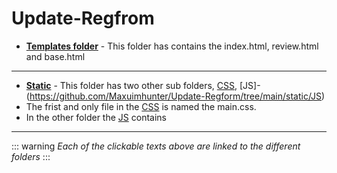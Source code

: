 # Update-Regfrom


- __[Templates folder](https://github.com/Maxuimhunter/Update-Regform/tree/main/templates)__ - This folder has contains the index.html, review.html and base.html
____
- __[Static](https://github.com/Maxuimhunter/Update-Regform/tree/main/static)__ - This folder has two other sub folders, [CSS](https://github.com/Maxuimhunter/Update-Regform/tree/main/static/CSS),  [JS]- (https://github.com/Maxuimhunter/Update-Regform/tree/main/static/JS)
- The frist and only file in the [CSS](https://github.com/Maxuimhunter/Update-Regform/tree/main/static/CSS) is named the main.css.
- In the other folder the [JS](https://github.com/Maxuimhunter/Update-Regform/tree/main/static/JS) contains 
____
::: warning
*Each of the clickable texts above are linked to the different folders*
:::
